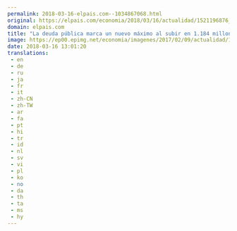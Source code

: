 ```yaml
---
permalink: 2018-03-16-elpais.com--1034867068.html
original: https://elpais.com/economia/2018/03/16/actualidad/1521196876_141384.html#?ref=rss&format=simple&link=link
domain: elpais.com
title: "La deuda pública marca un nuevo máximo al subir en 1.184 millones en enero"
image: https://ep00.epimg.net/economia/imagenes/2017/02/09/actualidad/1486671538_959492_1486671684_rrss_normal.jpg
date: 2018-03-16 13:01:20
translations: 
 - en
 - de
 - ru
 - ja
 - fr
 - it
 - zh-CN
 - zh-TW
 - ar
 - fa
 - pt
 - hi
 - tr
 - id
 - nl
 - sv
 - vi
 - pl
 - ko
 - no
 - da
 - th
 - ta
 - ms
 - hy
---
```


